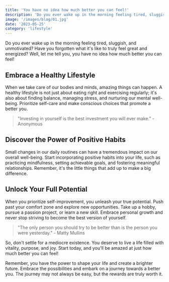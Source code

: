 ```yaml
---
title: 'You have no idea how much better you can feel!'
description: 'Do you ever wake up in the morning feeling tired, sluggish, and unmotivated'
image: '/images/blog/01.jpg'
date: '2023-05-25'
category: 'lifestyle'
---
```


Do you ever wake up in the morning feeling tired, sluggish, and unmotivated? Have you forgotten what it's like to truly feel great and energized? Well, let me tell you, you have no idea how much better you can feel!

## Embrace a Healthy Lifestyle

When we take care of our bodies and minds, amazing things can happen. A healthy lifestyle is not just about eating right and exercising regularly; it's also about finding balance, managing stress, and nurturing our mental well-being. Prioritize self-care and make conscious choices that promote a better you.

> "Investing in yourself is the best investment you will ever make." - Anonymous

## Discover the Power of Positive Habits

Small changes in our daily routines can have a tremendous impact on our overall well-being. Start incorporating positive habits into your life, such as practicing mindfulness, setting achievable goals, and fostering meaningful relationships. Remember, it's the little things that add up to make a big difference.

## Unlock Your Full Potential

When you prioritize self-improvement, you unleash your true potential. Push past your comfort zone and explore new opportunities. Take up a hobby, pursue a passion project, or learn a new skill. Embrace personal growth and never stop striving to become the best version of yourself.

> "The only person you should try to be better than is the person you were yesterday." - Matty Mullins

So, don't settle for a mediocre existence. You deserve to live a life filled with vitality, purpose, and joy. Start today, and you'll be amazed at just how much better you can feel!

Remember, you have the power to shape your life and create a brighter future. Embrace the possibilities and embark on a journey towards a better you. The journey may not always be easy, but the rewards are truly worth it.
